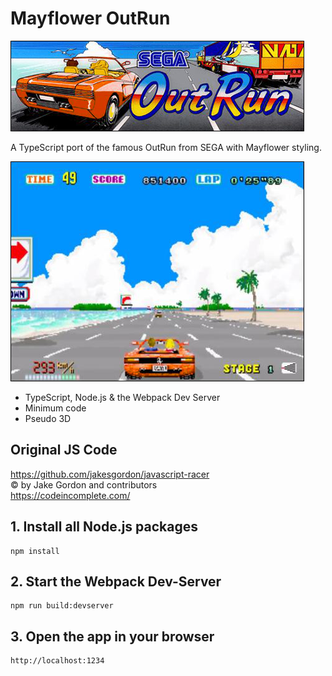 # Mayflower OutRun

![OutRun TS](https://github.com/christopherstock/OutRunMF/raw/master/dist/res/image/promo/title.png)

A TypeScript port of the famous OutRun from SEGA with Mayflower styling.

![OutRun TS](https://github.com/christopherstock/OutRunMF/raw/master/dist/res/image/promo/screen0.png)

- TypeScript, Node.js &amp; the Webpack Dev Server
- Minimum code
- Pseudo 3D

## Original JS Code
https://github.com/jakesgordon/javascript-racer<br>
&copy; by Jake Gordon and contributors<br>
https://codeincomplete.com/

## 1. Install all Node.js packages
```
npm install
```

## 2. Start the Webpack Dev-Server
```
npm run build:devserver
```

## 3. Open the app in your browser
```
http://localhost:1234
```
